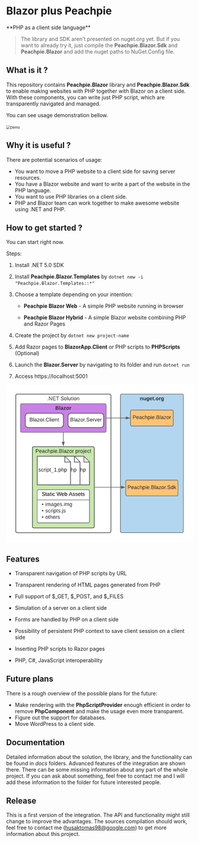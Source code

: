 <h1>
Blazor plus Peachpie
</h1>
**PHP as a client side language**

> The library and SDK aren't presented on nuget.org yet. But if you want to already try it, just compile the **Peachpie.Blazor.Sdk** and **Peachpie.Blazor** and add the nuget paths to NuGet.Config file.

## What is it ?

This repository contains **Peachpie.Blazor** library and **Peachpie.Blazor.Sdk** to enable making websites with PHP together with Blazor on a client side. With these components, you can write just PHP script, which are transparently navigated and managed.

You can see usage demonstration bellow. 

<img src=".\docs\images\video1.gif" alt="Demo" style="zoom: 67%;" />

## Why it is useful ?

There are potential scenarios of usage:

- You want to move a PHP website to a client side for saving server resources.
- You have a Blazor website and want to write a part of the website in the PHP language.
- You want to use PHP libraries on a client side.
- PHP and Blazor team can work together to make awesome website using .NET and PHP.   

## How to get started ?

You can start right now.

Steps:

1. Install .NET 5.0 SDK
2. Install **Peachpie.Blazor.Templates** by ```dotnet new -i "Peachpie.Blazor.Templates::*"```
3. Choose a template depending on your intention: 

	- **Peachpie Blazor Web** - A simple PHP website running in browser 

	- **Peachpie Blazor Hybrid** - A simple Blazor website combining PHP and Razor Pages


4. Create the project by ```dotnet new project-name```

5. Add Razor pages to **BlazorApp.Client** or PHP scripts to **PHPScripts** (Optional)

6. Launch the **Blazor.Server** by navigating to its folder and run ```dotnet run```

7. Access https://localhost:5001

<img src=".\docs\images\Structure.png" alt="Solution structure" style="zoom: 67%;" />

## Features

- Transparent navigation of PHP scripts by URL

- Transparent rendering of HTML pages generated from PHP

- Full support of $\_GET, $\_POST, and $\_FILES

- Simulation of a server on a client side

- Forms are handled by PHP on a client side

- Possibility of persistent PHP context to save client session on a client side
- Inserting PHP scripts to Razor pages
- PHP, C#, JavaScript interoperability

## Future plans

There is a rough overview of the possible plans for the future:

- Make rendering with the **PhpScriptProvider** enough efficient in order to remove **PhpComponent** and make the usage even more transparent.
- Figure out the support for databases.
- Move WordPress to a client side.

## Documentation

Detailed information about the solution, the library, and the functionality can be found in *docs* folders. Advanced features of the integration are shown there. There can be some missing information about any part of the whole project. If you can ask about something, feel free to contact me and I will add these information to the folder for future interested people. 

## Release

This is a first version of the integration. The API and functionality might still change to improve the advantages. The sources compilation should work, feel free to contact me (husaktomas98@google.com) to get more information about this project.

